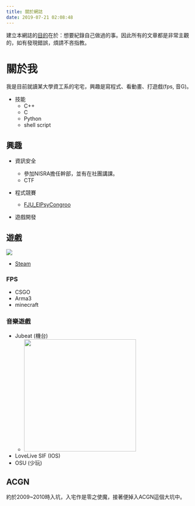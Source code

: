 ```yaml
---
title: 關於網誌
date: 2019-07-21 02:08:48
---
```


建立本網誌的[目的](/2018/06/20/hello-world/)在於：想要紀錄自己做過的事。因此所有的文章都是非常主觀的，如有發現錯誤，煩請不吝指教。

# 關於我

我是目前就讀某大學資工系的宅宅，興趣是寫程式、看動畫、打遊戲(fps, 音G)。

* 技能
	* C++
	* C
	* Python
	* shell script

## 興趣
* 資訊安全
	* 參加NISRA擔任幹部，並有在社團講課。
	* CTF

* 程式競賽
	* [FJU_ElPsyCongroo](https://github.com/roy4801/FJU_ElPsyCongroo)

* 遊戲開發

## 遊戲

<img src="http://steamsignature.com/card/0/76561197965705128.png">

* [Steam](https://steamcommunity.com/profiles/76561197965705128/)

### FPS
* CSGO
* Arma3
* minecraft

### 音樂遊戲
* Jubeat (機台)
	* <img src="https://i.imgur.com/hulvjPb.png" width="300">
* LoveLive SIF (IOS)
* OSU (少玩)

## ACGN

約於2009~2010時入坑，入宅作是零之使魔，接著便掉入ACGN這個大坑中。
